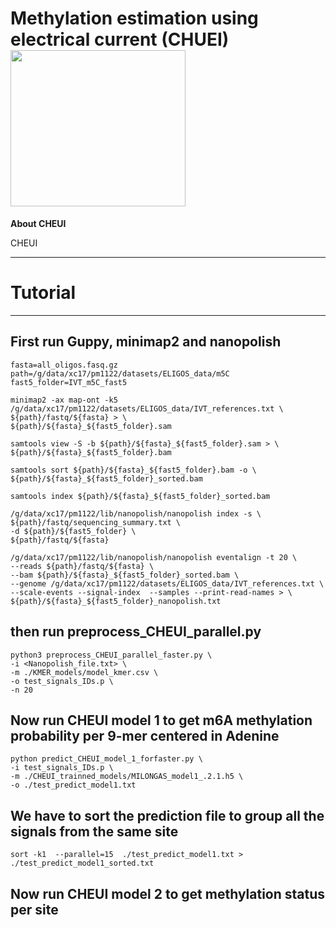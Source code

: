 # Methylation estimation using electrical current (CHUEI) <img src="https://github.com/comprna/CHEUI/blob/master/msc/CHEUI_logo.png" width="280" height="250">


**About CHEUI**

CHEUI 

------------------------------------------
# Tutorial 
------------------------------------------

## First run Guppy, minimap2 and nanopolish 
```
fasta=all_oligos.fasq.gz
path=/g/data/xc17/pm1122/datasets/ELIGOS_data/m5C
fast5_folder=IVT_m5C_fast5

minimap2 -ax map-ont -k5 /g/data/xc17/pm1122/datasets/ELIGOS_data/IVT_references.txt \
${path}/fastq/${fasta} > \
${path}/${fasta}_${fast5_folder}.sam

samtools view -S -b ${path}/${fasta}_${fast5_folder}.sam > \
${path}/${fasta}_${fast5_folder}.bam

samtools sort ${path}/${fasta}_${fast5_folder}.bam -o \
${path}/${fasta}_${fast5_folder}_sorted.bam

samtools index ${path}/${fasta}_${fast5_folder}_sorted.bam

/g/data/xc17/pm1122/lib/nanopolish/nanopolish index -s \
${path}/fastq/sequencing_summary.txt \
-d ${path}/${fast5_folder} \
${path}/fastq/${fasta}

/g/data/xc17/pm1122/lib/nanopolish/nanopolish eventalign -t 20 \
--reads ${path}/fastq/${fasta} \
--bam ${path}/${fasta}_${fast5_folder}_sorted.bam \
--genome /g/data/xc17/pm1122/datasets/ELIGOS_data/IVT_references.txt \
--scale-events --signal-index  --samples --print-read-names > \
${path}/${fasta}_${fast5_folder}_nanopolish.txt
```

## then run preprocess_CHEUI_parallel.py
```
python3 preprocess_CHEUI_parallel_faster.py \
-i <Nanopolish_file.txt> \
-m ./KMER_models/model_kmer.csv \
-o test_signals_IDs.p \
-n 20
```
## Now run CHEUI model 1 to get m6A methylation probability per 9-mer centered in Adenine
```
python predict_CHEUI_model_1_forfaster.py \
-i test_signals_IDs.p \
-m ./CHEUI_trainned_models/MILONGAS_model1_.2.1.h5 \
-o ./test_predict_model1.txt
```

## We have to sort the prediction file to group all the signals from the same site
```sort -k1  --parallel=15  ./test_predict_model1.txt > ./test_predict_model1_sorted.txt ```

## Now run CHEUI model 2 to get methylation status per site







